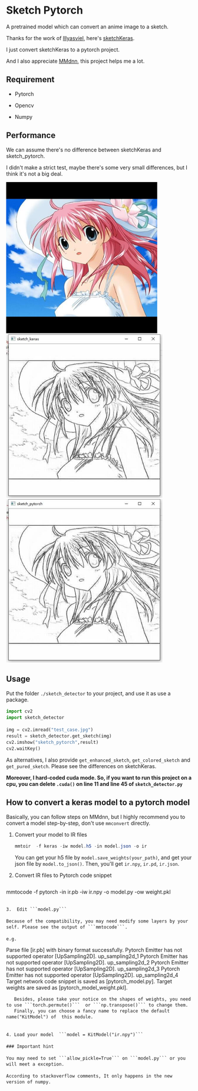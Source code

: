 # Sketch Pytorch

A pretrained model which can convert an anime image to a sketch.

Thanks for the work of [lllyasviel](https://github.com/lllyasviel), here's [sketchKeras](https://github.com/lllyasviel/sketchKeras).

I just convert sketchKeras to a pytorch project.

And I also appreciate  [MMdnn](https://github.com/microsoft/MMdnn), this project helps me a lot.



## Requirement

- Pytorch

- Opencv

- Numpy

  

## Performance

We can assume there's no difference  between sketchKeras and sketch_pytorch.

I didn't make a strict test, maybe there's some very small differences, but I think it's not a big deal.

<img src="test_case.jpg" alt="original image" style="zoom: 80%;" />

<img src="sketch_keras.jpg" alt="sketchkeras" style="zoom: 80%;" />

<img src="sketch_pytorch.jpg" alt="sketch_pytorch" style="zoom: 80%;" />



##  Usage

Put the folder ```./sketch_detector``` to your project, and use it as use a package.

```python
import cv2
import sketch_detector

img = cv2.imread("test_case.jpg")
result = sketch_detector.get_sketch(img)
cv2.imshow("sketch_pytorch",result)
cv2.waitKey()
```

As alternatives,  I also provide ```get_enhanced_sketch```, ```get_colored_sketch``` and ```get_pured_sketch```. Please see the differences on sketchKeras.

**Moreover, I hard-coded cuda mode. So, if you want to run this project on a cpu, you can delete ```.cuda()``` on line 11 and line 45 of ```sketch_detector.py```**



## How to convert a keras model to a pytorch model

Basically, you can follow steps on MMdnn, but I highly recommend you to convert a model step-by-step, don't use ```mmconvert``` directly.

1. Convert your model to IR files

   ```powershell
   mmtoir  -f keras -iw model.h5 -in model.json -o ir
   ```

   You can get your h5 file by ```model.save_weights(your_path)```, and get your json file by ```model.to_json()```. Then, you'll get ```ir.npy```, ```ir.pd```, ```ir.json```.

2. Convert IR files to Pytorch code snippet 

   ```powershell
mmtocode -f pytorch -in ir.pb -iw ir.npy -o model.py -ow weight.pkl
   ```
   
3.  Edit ```model.py```

   Because of the compatibility, you may need modify some layers by your self. Please see the output of ```mmtocode```. 

   e.g.

```
Parse file [ir.pb] with binary format successfully.
Pytorch Emitter has not supported operator [UpSampling2D].
up_sampling2d_1
Pytorch Emitter has not supported operator [UpSampling2D].
up_sampling2d_2
Pytorch Emitter has not supported operator [UpSampling2D].
up_sampling2d_3
Pytorch Emitter has not supported operator [UpSampling2D].
up_sampling2d_4
   Target network code snippet is saved as [pytorch_model.py].
   Target weights are saved as [pytorch_model_weight.pkl].
```
   Besides, please take your notice on the shapes of weights, you need to use ```torch.permute()```  or ```np.transpose()``` to change them.
   Finally, you can choose a fancy name to replace the default name("KitModel") of  this module.


4. Load your model  ```model = KitModel("ir.npy")```

### Important hint

You may need to set ```allow_pickle=True``` on ```model.py``` or you will meet a exception. 

According to stackoverflow comments, It only happens in the new version of numpy.